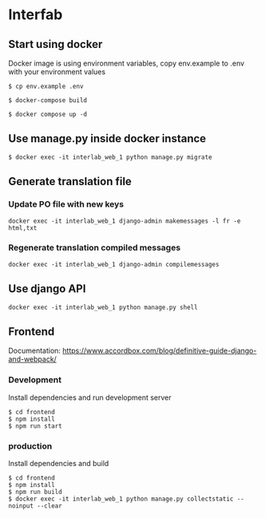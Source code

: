 # Interfab

## Start using docker

Docker image is using environment variables, copy env.example to .env with your environment values
```shell
$ cp env.example .env
```

```shell
$ docker-compose build
```

```shell
$ docker compose up -d
```

## Use manage.py inside docker instance

```shell
$ docker exec -it interlab_web_1 python manage.py migrate
```

## Generate translation file

### Update PO file with new keys
```shell
docker exec -it interlab_web_1 django-admin makemessages -l fr -e html,txt
```

### Regenerate translation compiled messages
```shell
docker exec -it interlab_web_1 django-admin compilemessages
```

## Use django API
```shell
docker exec -it interlab_web_1 python manage.py shell
```

## Frontend 
Documentation: https://www.accordbox.com/blog/definitive-guide-django-and-webpack/

### Development
Install dependencies and run development server

```shell
$ cd frontend
$ npm install
$ npm run start
```

### production

Install dependencies and build
```shell
$ cd frontend
$ npm install
$ npm run build
$ docker exec -it interlab_web_1 python manage.py collectstatic --noinput --clear
```